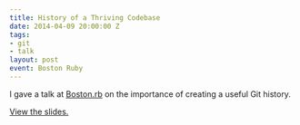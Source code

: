 ```yaml
---
title: History of a Thriving Codebase
date: 2014-04-09 20:00:00 Z
tags:
- git
- talk
layout: post
event: Boston Ruby
---
```


I gave a talk at [Boston.rb](http://bostonrb.org) on the importance of creating
a useful Git history.

[View the slides.](http://www.brettchalupa.com/presentation-history-of-a-thriving-codebase)
